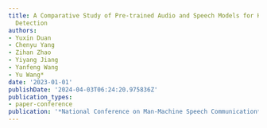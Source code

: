 ```yaml
---
title: A Comparative Study of Pre-trained Audio and Speech Models for Heart Sound
  Detection
authors:
- Yuxin Duan
- Chenyu Yang
- Zihan Zhao
- Yiyang Jiang
- Yanfeng Wang
- Yu Wang*
date: '2023-01-01'
publishDate: '2024-04-03T06:24:20.975836Z'
publication_types:
- paper-conference
publication: '*National Conference on Man-Machine Speech Communication*'
---
```

